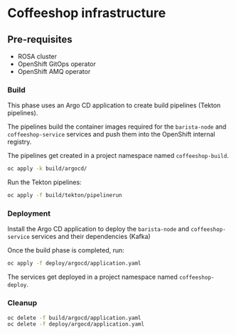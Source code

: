 # Coffeeshop infrastructure

## Pre-requisites

- ROSA cluster
- OpenShift GitOps operator
- OpenShift AMQ operator

### Build

This phase uses an Argo CD application to create build pipelines (Tekton pipelines).

The pipelines build the container images required for the `barista-node` and `coffeeshop-service` services and push them into the OpenShift internal registry.

The pipelines get created in a project namespace named `coffeeshop-build`.

```bash
oc apply -k build/argocd/
```

Run the Tekton pipelines:

```bash
oc apply -f build/tekton/pipelinerun
```

### Deployment

Install the Argo CD application to deploy the `barista-node` and `coffeeshop-service` services and their dependencies (Kafka)

Once the build phase is completed, run:

```bash
oc apply -f deploy/argocd/application.yaml
```

The services get deployed in a project namespace named `coffeeshop-deploy`.

### Cleanup

```bash
oc delete -f build/argocd/application.yaml
oc delete -f deploy/argocd/application.yaml
```
